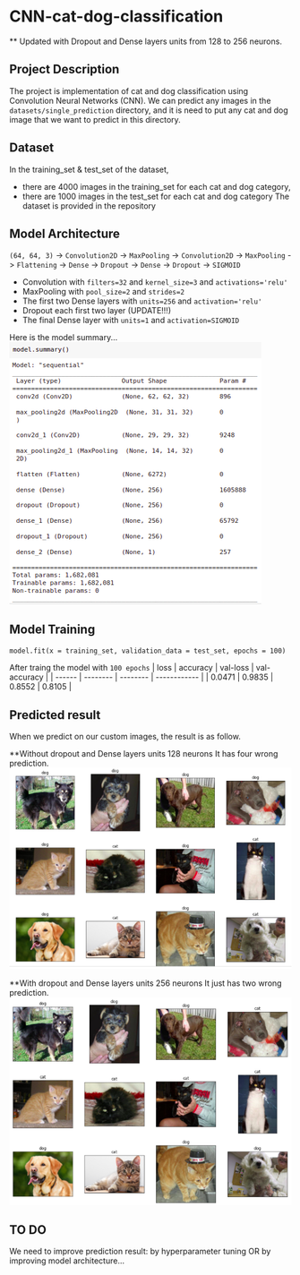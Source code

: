 # CNN-cat-dog-classification

** Updated with Dropout and Dense layers units from 128 to 256 neurons.

## Project Description
The project is implementation of cat and dog classification using Convolution Neural Networks (CNN). We can predict any images in the `datasets/single_prediction` directory, and it is need to put any cat and dog image that we want to predict in this directory.

## Dataset
In the training_set & test_set of the dataset, 
* there are 4000 images in the training_set for each cat and dog category, 
* there are 1000 images in the test_set for each cat and dog category
The dataset is provided in the repository

## Model Architecture

`(64, 64, 3)` -> `Convolution2D` ->  `MaxPooling` -> `Convolution2D` -> `MaxPooling` ->  `Flattening` -> `Dense` -> `Dropout` -> `Dense` -> `Dropout` -> `SIGMOID`

* Convolution with `filters=32` and `kernel_size=3` and `activations='relu'`
* MaxPooling with `pool_size=2` and `strides=2`
* The first two Dense layers with `units=256` and `activation='relu'`
* Dropout each first two layer (UPDATE!!!)
* The final Dense layer with `units=1` and `activation=SIGMOID `

Here is the model summary...
<img src="images/model_summary.png">

## Model Training
```
model.fit(x = training_set, validation_data = test_set, epochs = 100)
```
After traing the model with `100 epochs`
| loss   | accuracy | val-loss | val-accuracy |
| ------ | -------- | -------- | ------------ |
| 0.0471 | 0.9835   | 0.8552   |   0.8105     |

## Predicted result
When we predict on our custom images, the result is as follow.

**Without dropout and Dense layers units 128 neurons 
It has four wrong prediction.
<img src="images/cat-dog-predict-result.png">

**With dropout and Dense layers units 256 neurons
It just has two wrong prediction.
<img src="images/cat-dog-predict-update.png">

## TO DO
We need to improve prediction result: by hyperparameter tuning OR by improving model architecture...
